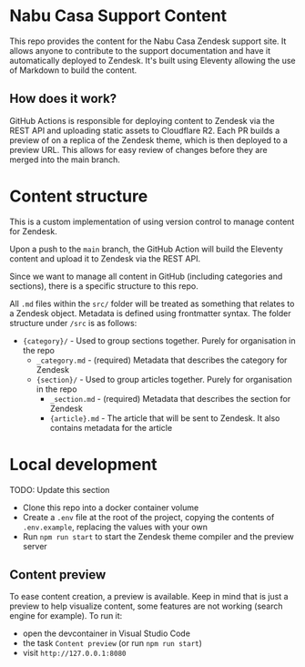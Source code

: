 # Nabu Casa Support Content

This repo provides the content for the Nabu Casa Zendesk support site. It allows anyone to contribute to the support documentation and have it automatically deployed to Zendesk. It's built using Eleventy allowing the use of Markdown to build the content.

## How does it work?

GitHub Actions is responsible for deploying content to Zendesk via the REST API and uploading static assets to Cloudflare R2. Each PR builds a preview of on a replica of the Zendesk theme, which is then deployed to a preview URL. This allows for easy review of changes before they are merged into the main branch.

# Content structure

This is a custom implementation of using version control to manage content for Zendesk.

Upon a push to the `main` branch, the GitHub Action will build the Eleventy content and upload it to Zendesk via the REST API.

Since we want to manage all content in GitHub (including categories and sections), there is a specific structure to this repo.

All `.md` files within the `src/` folder will be treated as something that relates to a Zendesk object. Metadata is defined using frontmatter syntax. The folder structure under `/src` is as follows:

- `{category}/` - Used to group sections together. Purely for organisation in the repo
  - `_category.md` - (required) Metadata that describes the category for Zendesk
  - `{section}/` - Used to group articles together. Purely for organisation in the repo
    - `_section.md` - (required) Metadata that describes the section for Zendesk
    - `{article}.md` - The article that will be sent to Zendesk. It also contains metadata for the article

# Local development

TODO: Update this section

- Clone this repo into a docker container volume
- Create a `.env` file at the root of the project, copying the contents of `.env.example`, replacing the values with your own
- Run `npm run start` to start the Zendesk theme compiler and the preview server

## Content preview

To ease content creation, a preview is available. Keep in mind that is just a preview to help visualize content, some features are not working (search engine for example). To run it:

- open the devcontainer in Visual Studio Code
- the task `Content preview` (or run `npm run start`)
- visit `http://127.0.0.1:8080`

